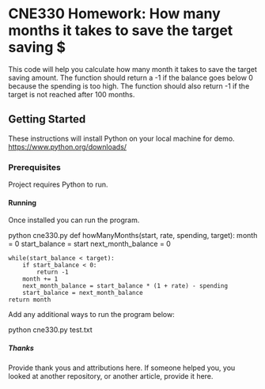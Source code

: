 # CNE330 Homework: How many months it takes to save the target saving $

This code will help you calculate how many month it takes to save the target saving amount. 
The function should return a -1 if the balance goes below 0 because the spending is too high. 
The function should also return -1 if the target is not reached after 100 months.

## Getting Started

These instructions will install Python on your local machine for demo.
https://www.python.org/downloads/

### Prerequisites

Project requires Python to run.

#### Running

Once installed you can run the program.

python cne330.py
def howManyMonths(start, rate, spending, target):
    month = 0
    start_balance = start
    next_month_balance = 0
    
    while(start_balance < target):                   
        if start_balance < 0:                             
            return -1
        month += 1
        next_month_balance = start_balance * (1 + rate) - spending
        start_balance = next_month_balance  
    return month

Add any additional ways to run the program below:

python cne330.py test.txt

##### Thanks

Provide thank yous and attributions here. If someone helped you, you looked at another repository, or another article, provide it here.

